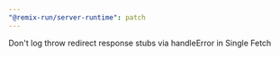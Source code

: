 ```yaml
---
"@remix-run/server-runtime": patch
---
```


Don't log throw redirect response stubs via handleError in Single Fetch
